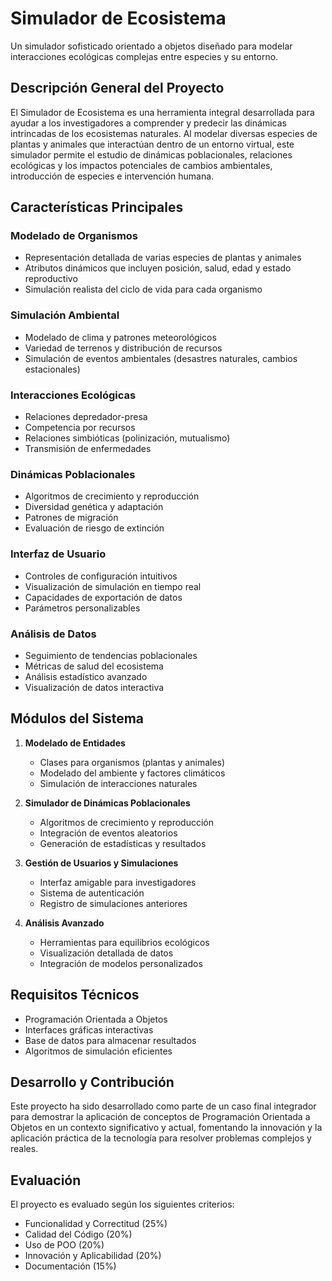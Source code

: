 # Simulador de Ecosistema

Un simulador sofisticado orientado a objetos diseñado para modelar interacciones ecológicas complejas entre especies y su entorno.

## Descripción General del Proyecto

El Simulador de Ecosistema es una herramienta integral desarrollada para ayudar a los investigadores a comprender y predecir las dinámicas intrincadas de los ecosistemas naturales. Al modelar diversas especies de plantas y animales que interactúan dentro de un entorno virtual, este simulador permite el estudio de dinámicas poblacionales, relaciones ecológicas y los impactos potenciales de cambios ambientales, introducción de especies e intervención humana.

## Características Principales

### Modelado de Organismos
- Representación detallada de varias especies de plantas y animales
- Atributos dinámicos que incluyen posición, salud, edad y estado reproductivo
- Simulación realista del ciclo de vida para cada organismo

### Simulación Ambiental
- Modelado de clima y patrones meteorológicos
- Variedad de terrenos y distribución de recursos
- Simulación de eventos ambientales (desastres naturales, cambios estacionales)

### Interacciones Ecológicas
- Relaciones depredador-presa
- Competencia por recursos
- Relaciones simbióticas (polinización, mutualismo)
- Transmisión de enfermedades

### Dinámicas Poblacionales
- Algoritmos de crecimiento y reproducción
- Diversidad genética y adaptación
- Patrones de migración
- Evaluación de riesgo de extinción

### Interfaz de Usuario
- Controles de configuración intuitivos
- Visualización de simulación en tiempo real
- Capacidades de exportación de datos
- Parámetros personalizables

### Análisis de Datos
- Seguimiento de tendencias poblacionales
- Métricas de salud del ecosistema
- Análisis estadístico avanzado
- Visualización de datos interactiva

## Módulos del Sistema

1. **Modelado de Entidades**
   - Clases para organismos (plantas y animales)
   - Modelado del ambiente y factores climáticos
   - Simulación de interacciones naturales

2. **Simulador de Dinámicas Poblacionales**
   - Algoritmos de crecimiento y reproducción
   - Integración de eventos aleatorios
   - Generación de estadísticas y resultados

3. **Gestión de Usuarios y Simulaciones**
   - Interfaz amigable para investigadores
   - Sistema de autenticación
   - Registro de simulaciones anteriores

4. **Análisis Avanzado**
   - Herramientas para equilibrios ecológicos
   - Visualización detallada de datos
   - Integración de modelos personalizados

## Requisitos Técnicos

- Programación Orientada a Objetos
- Interfaces gráficas interactivas
- Base de datos para almacenar resultados
- Algoritmos de simulación eficientes

## Desarrollo y Contribución

Este proyecto ha sido desarrollado como parte de un caso final integrador para demostrar la aplicación de conceptos de Programación Orientada a Objetos en un contexto significativo y actual, fomentando la innovación y la aplicación práctica de la tecnología para resolver problemas complejos y reales.

## Evaluación

El proyecto es evaluado según los siguientes criterios:
- Funcionalidad y Correctitud (25%)
- Calidad del Código (20%)
- Uso de POO (20%)
- Innovación y Aplicabilidad (20%)
- Documentación (15%)
